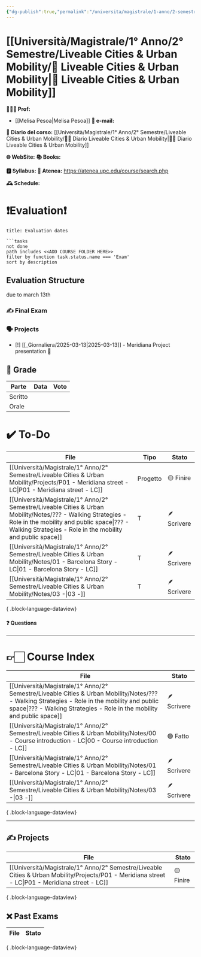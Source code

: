 ```yaml
---
{"dg-publish":true,"permalink":"/universita/magistrale/1-anno/2-semestre/liveable-cities-and-urban-mobility/liveable-cities-and-urban-mobility/","tags":["UNI"]}
---
```



# [[Università/Magistrale/1° Anno/2° Semestre/Liveable Cities & Urban Mobility/🌿 Liveable Cities & Urban Mobility\|🌿 Liveable Cities & Urban Mobility]]


**🧑🏻‍🏫 Prof:** 
- [[Melisa Pesoa\|Melisa Pesoa]]
**📧 e-mail:** 

**📔 Diario del corso:** [[Università/Magistrale/1° Anno/2° Semestre/Liveable Cities & Urban Mobility/🌿📔 Diario Liveable Cities & Urban Mobility\|🌿📔 Diario Liveable Cities & Urban Mobility]]

**🌐 WebSite:** 
**📚 Books:** 

**🅿️ Syllabus:** 
**🔑 Atenea:** https://atenea.upc.edu/course/search.php

**🕰 Schedule:**


# ❗️Evaluation❗️

```ad-attention
title: Evaluation dates

```tasks
not done
path includes <<ADD COURSE FOLDER HERE>>
filter by function task.status.name === 'Exam'
sort by description

```

## Evaluation Structure

due to march 13th
### ✍️ Final Exam


### 🗣 Projects 

- [!] [[_Giornaliera/2025-03-13\|2025-03-13]] - Meridiana Project presentation 🔼 


## 💯 Grade

| Parte       | Data           | Voto |
| ----------- | -------------- | ---- |
| Scritto |  |  |
| Orale       |  |     |


# ✔️ To-Do

| File                                                                                                                                                                                                                       | Tipo     | Stato       |
| -------------------------------------------------------------------------------------------------------------------------------------------------------------------------------------------------------------------------- | -------- | ----------- |
| [[Università/Magistrale/1° Anno/2° Semestre/Liveable Cities & Urban Mobility/Projects/P01 - Meridiana street - LC\|P01 - Meridiana street - LC]]                                                                        | Progetto | 🟡 Finire   |
| [[Università/Magistrale/1° Anno/2° Semestre/Liveable Cities & Urban Mobility/Notes/??? - Walking Strategies - Role in the mobility and public space\|??? - Walking Strategies - Role in the mobility and public space]] | T        | 🪶 Scrivere |
| [[Università/Magistrale/1° Anno/2° Semestre/Liveable Cities & Urban Mobility/Notes/01 - Barcelona Story - LC\|01 - Barcelona Story - LC]]                                                                               | T        | 🪶 Scrivere |
| [[Università/Magistrale/1° Anno/2° Semestre/Liveable Cities & Urban Mobility/Notes/03 -\|03 -]]                                                                                                                         | T        | 🪶 Scrivere |

{ .block-language-dataview}

#### ❓ Questions

___

# 👉🏻 Course Index


| File                                                                                                                                                                                                                       | Stato       |
| -------------------------------------------------------------------------------------------------------------------------------------------------------------------------------------------------------------------------- | ----------- |
| [[Università/Magistrale/1° Anno/2° Semestre/Liveable Cities & Urban Mobility/Notes/??? - Walking Strategies - Role in the mobility and public space\|??? - Walking Strategies - Role in the mobility and public space]] | 🪶 Scrivere |
| [[Università/Magistrale/1° Anno/2° Semestre/Liveable Cities & Urban Mobility/Notes/00 - Course introduction - LC\|00 - Course introduction - LC]]                                                                       | 🟢 Fatto    |
| [[Università/Magistrale/1° Anno/2° Semestre/Liveable Cities & Urban Mobility/Notes/01 - Barcelona Story - LC\|01 - Barcelona Story - LC]]                                                                               | 🪶 Scrivere |
| [[Università/Magistrale/1° Anno/2° Semestre/Liveable Cities & Urban Mobility/Notes/03 -\|03 -]]                                                                                                                         | 🪶 Scrivere |

{ .block-language-dataview}


___


## ✍️ Projects

| File                                                                                                                                                | Stato     |
| --------------------------------------------------------------------------------------------------------------------------------------------------- | --------- |
| [[Università/Magistrale/1° Anno/2° Semestre/Liveable Cities & Urban Mobility/Projects/P01 - Meridiana street - LC\|P01 - Meridiana street - LC]] | 🟡 Finire |

{ .block-language-dataview}

## ❌ Past Exams

| File | Stato |
| ---- | ----- |

{ .block-language-dataview}




